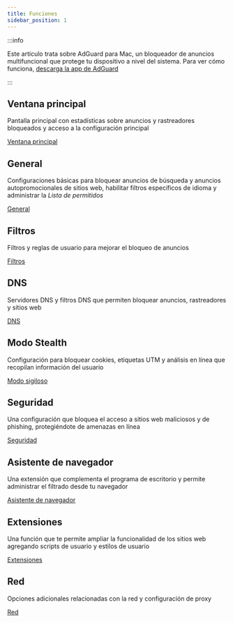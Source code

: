 ```yaml
---
title: Funciones
sidebar_position: 1
---
```


:::info

Este artículo trata sobre AdGuard para Mac, un bloqueador de anuncios multifuncional que protege tu dispositivo a nivel del sistema. Para ver cómo funciona, [descarga la app de AdGuard](https://agrd.io/download-kb-adblock)

:::

## Ventana principal

Pantalla principal con estadísticas sobre anuncios y rastreadores bloqueados y acceso a la configuración principal

[Ventana principal](/adguard-for-mac/features/main.md)

## General

Configuraciones básicas para bloquear anuncios de búsqueda y anuncios autopromocionales de sitios web, habilitar filtros específicos de idioma y administrar la _Lista de permitidos_

[General](/adguard-for-mac/features/general.md)

## Filtros

Filtros y reglas de usuario para mejorar el bloqueo de anuncios

[Filtros](/adguard-for-mac/features/filters.md)

## DNS

Servidores DNS y filtros DNS que permiten bloquear anuncios, rastreadores y sitios web

[DNS](/adguard-for-mac/features/dns.md)

## Modo Stealth

Configuración para bloquear cookies, etiquetas UTM y análisis en línea que recopilan información del usuario

[Modo sigiloso](/adguard-for-mac/features/stealth.md)

## Seguridad

Una configuración que bloquea el acceso a sitios web maliciosos y de phishing, protegiéndote de amenazas en línea

[Seguridad](/adguard-for-mac/features/security.md)

## Asistente de navegador

Una extensión que complementa el programa de escritorio y permite administrar el filtrado desde tu navegador

[Asistente de navegador](/adguard-for-mac/features/browser-assistant.md)

## Extensiones

Una función que te permite ampliar la funcionalidad de los sitios web agregando scripts de usuario y estilos de usuario

[Extensiones](/adguard-for-mac/features/extensions.md)

## Red

Opciones adicionales relacionadas con la red y configuración de proxy

[Red](/adguard-for-mac/features/network.md)
